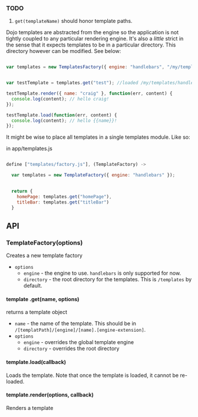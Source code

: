 ### TODO

1. `get(templateName)` should honor template paths.



Dojo templates are abstracted from the engine so the application is not tightly coupled to any particular
rendering engine. It's also a *little* strict in the sense that it expects templates to be in a particular directory. This directory however can be modified. See below:

```javascript

var templates = new TemplatesFactory({ engine: "handlebars", "/my/templates/dir" });


var testTemplate = templates.get("test"); //loaded /my/templates/handlebars/test.hb

testTemplate.render({ name: "craig" }, function(err, content) {
  console.log(content); // hello craig!
});

testTemplate.load(function(err, content) {
  console.log(content); // hello {{name}}!
});

```

It might be wise to place all templates in a single templates module. Like so:

in app/templates.js

```javascript

define ["templates/factory.js"], (TemplateFactory) ->

  var templates = new TemplateFactory({ engine: "handlebars" });

  
  return {
    homePage: templates.get("homePage"),
    titleBar: templates.get("titleBar")
  }

```


## API


### TemplateFactory(options)

Creates a new template factory
  
- `options` 
  - `engine` - the engine to use. `handlebars` is only supported for now.
  - `directory` - the root directory for the templates. This is `/templates` by default.

#### template .get(name, options)

returns a template object

- `name` - the name of the template. This should be in `/[templatPath]/[engine]/[name].[engine-extension]`.
- `options`
  - `engine` - overrides the global template engine
  - `directory` - overrides the root directory

#### template.load(callback)

Loads the template. Note that once the template is loaded, it cannot be re-loaded.


#### template.render(options, callback)

Renders a template


  

